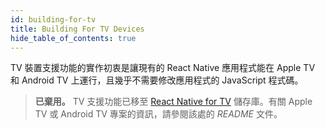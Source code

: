```yaml
---
id: building-for-tv
title: Building For TV Devices
hide_table_of_contents: true
---
```


TV 裝置支援功能的實作初衷是讓現有的 React Native 應用程式能在 Apple TV 和 Android TV 上運行，且幾乎不需要修改應用程式的 JavaScript 程式碼。

> **已棄用。** TV 支援功能已移至 [React Native for TV](https://github.com/react-native-tvos/react-native-tvos#readme) 儲存庫。有關 Apple TV 或 Android TV 專案的資訊，請參閱該處的 _README_ 文件。